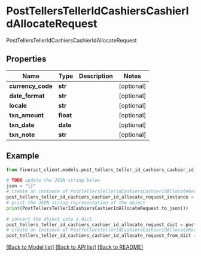 # PostTellersTellerIdCashiersCashierIdAllocateRequest

PostTellersTellerIdCashiersCashierIdAllocateRequest

## Properties

Name | Type | Description | Notes
------------ | ------------- | ------------- | -------------
**currency_code** | **str** |  | [optional] 
**date_format** | **str** |  | [optional] 
**locale** | **str** |  | [optional] 
**txn_amount** | **float** |  | [optional] 
**txn_date** | **date** |  | [optional] 
**txn_note** | **str** |  | [optional] 

## Example

```python
from fineract_client.models.post_tellers_teller_id_cashiers_cashier_id_allocate_request import PostTellersTellerIdCashiersCashierIdAllocateRequest

# TODO update the JSON string below
json = "{}"
# create an instance of PostTellersTellerIdCashiersCashierIdAllocateRequest from a JSON string
post_tellers_teller_id_cashiers_cashier_id_allocate_request_instance = PostTellersTellerIdCashiersCashierIdAllocateRequest.from_json(json)
# print the JSON string representation of the object
print(PostTellersTellerIdCashiersCashierIdAllocateRequest.to_json())

# convert the object into a dict
post_tellers_teller_id_cashiers_cashier_id_allocate_request_dict = post_tellers_teller_id_cashiers_cashier_id_allocate_request_instance.to_dict()
# create an instance of PostTellersTellerIdCashiersCashierIdAllocateRequest from a dict
post_tellers_teller_id_cashiers_cashier_id_allocate_request_from_dict = PostTellersTellerIdCashiersCashierIdAllocateRequest.from_dict(post_tellers_teller_id_cashiers_cashier_id_allocate_request_dict)
```
[[Back to Model list]](../README.md#documentation-for-models) [[Back to API list]](../README.md#documentation-for-api-endpoints) [[Back to README]](../README.md)


